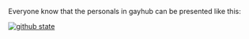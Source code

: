 Everyone know that the personals in gayhub can be presented like this:  

[![github state](https://github-readme-stats.vercel.app/api?username=Ziqi-Yang)]()

